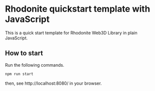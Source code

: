 # Rhodonite quickstart template with JavaScript

This is a quick start template for Rhodonite Web3D Library in plain JavaScript.

## How to start

Run the following commands.

```bash
npm run start
```

then, see http://localhost:8080/ in your browser.
